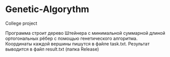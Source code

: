 # Genetic-Algorythm
College project

Программа строит дерево Штейнера c минимальной суммарной длиной ортогональных рёбер с помощью генетического алгоритма. Координаты каждой вершины пишутся в файле task.txt. Результат выводится в файл result.txt (папка Release)
